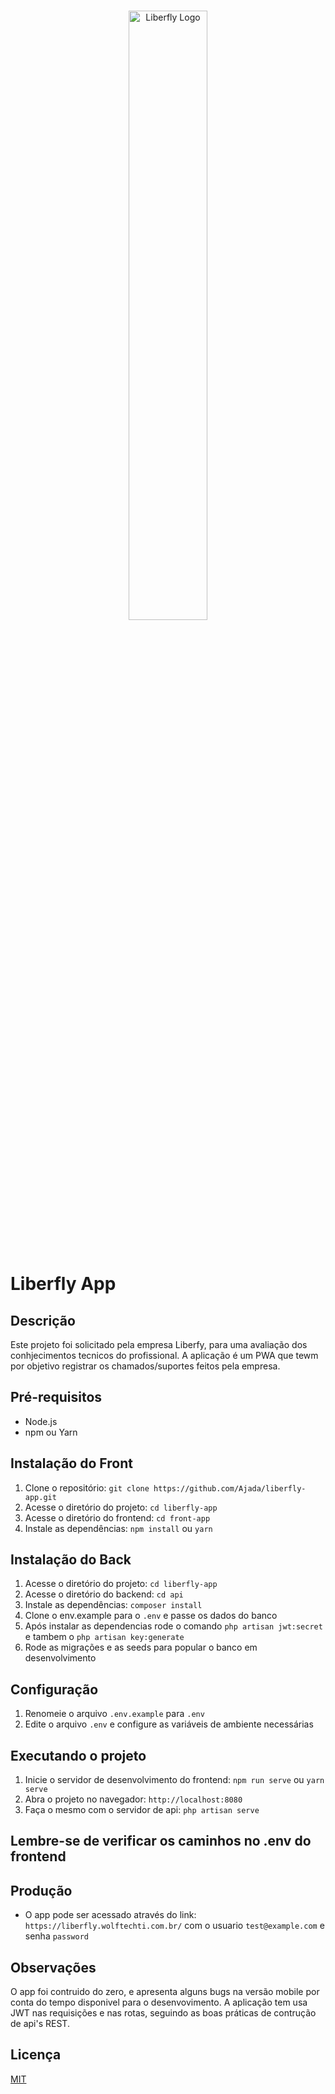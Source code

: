 <br/>
<p align="center">
    <a href="https://liberfly.com.br/" target="_blank">
        <img width="50%" src="https://blog.liberfly.com.br/wp-content/uploads/2022/05/cropped-MicrosoftTeams-image-8-e1652819689370.png" alt="Liberfly Logo">
    </a>
</p>

<br/>

# Liberfly App

## Descrição
Este projeto foi solicitado pela empresa Liberfy, para uma avaliação dos conhjecimentos tecnicos do profissional.
A aplicação é um PWA que tewm por objetivo registrar os chamados/suportes feitos pela empresa. 

## Pré-requisitos
- Node.js
- npm ou Yarn

## Instalação do Front
1. Clone o repositório: `git clone https://github.com/Ajada/liberfly-app.git`
2. Acesse o diretório do projeto: `cd liberfly-app`
3. Acesse o diretório do frontend: `cd front-app`
4. Instale as dependências: `npm install` ou `yarn`

## Instalação do Back
1. Acesse o diretório do projeto: `cd liberfly-app`
2. Acesse o diretório do backend: `cd api`
3. Instale as dependências: `composer install`
4. Clone o env.example para o `.env` e passe os dados do banco
5. Após instalar as dependencias rode o comando `php artisan jwt:secret` e tambem o `php artisan key:generate`
6. Rode as migrações e as seeds para popular o banco em desenvolvimento

## Configuração
1. Renomeie o arquivo `.env.example` para `.env`
2. Edite o arquivo `.env` e configure as variáveis de ambiente necessárias

## Executando o projeto
1. Inicie o servidor de desenvolvimento do frontend: `npm run serve` ou `yarn serve`
2. Abra o projeto no navegador: `http://localhost:8080`
3. Faça o mesmo com o servidor de api: `php artisan serve`

## Lembre-se de verificar os caminhos no .env do frontend

## Produção
- O app pode ser acessado através do link: `https://liberfly.wolftechti.com.br/` com o usuario `test@example.com` e senha `password`

## Observações
O app foi contruido do zero, e apresenta alguns bugs na versão mobile por conta do tempo disponivel para o desenvovimento.
A aplicação tem usa JWT nas requisições e nas rotas, seguindo as boas práticas de contrução de api's REST.

## Licença
[MIT](https://opensource.org/licenses/MIT)